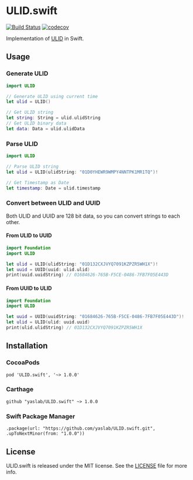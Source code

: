# ULID.swift

[![Build Status](https://travis-ci.org/yaslab/ULID.swift.svg?branch=master)](https://travis-ci.org/yaslab/ULID.swift)
[![codecov](https://codecov.io/gh/yaslab/ULID.swift/branch/master/graph/badge.svg)](https://codecov.io/gh/yaslab/ULID.swift)

Implementation of [ULID](https://github.com/ulid/spec/blob/master/README.md) in Swift.

## Usage

### Generate ULID

```swift
import ULID

// Generate ULID using current time
let ulid = ULID()

// Get ULID string
let string: String = ulid.ulidString
// Get ULID binary data
let data: Data = ulid.ulidData
```

### Parse ULID

```swift
import ULID

// Parse ULID string
let ulid = ULID(ulidString: "01D0YHEWR9WMPY4NNTPK1MR1TQ")!

// Get Timestamp as Date
let timestamp: Date = ulid.timestamp
```

### Convert between ULID and UUID

Both ULID and UUID are 128 bit data, so you can convert strings to each other.

#### From ULID to UUID

```swift
import Foundation
import ULID

let ulid = ULID(ulidString: "01D132CXJVYQ7091KZPZR5WH1X")!
let uuid = UUID(uuid: ulid.ulid)
print(uuid.uuidString) // 01684626-765B-F5CE-0486-7FB7F05E443D
```

#### From UUID to ULID

```swift
import Foundation
import ULID

let uuid = UUID(uuidString: "01684626-765B-F5CE-0486-7FB7F05E443D")!
let ulid = ULID(ulid: uuid.uuid)
print(ulid.ulidString) // 01D132CXJVYQ7091KZPZR5WH1X
```

## Installation

### CocoaPods

```
pod 'ULID.swift', '~> 1.0.0'
```

### Carthage

```
github "yaslab/ULID.swift" ~> 1.0.0
```

### Swift Package Manager

```
.package(url: "https://github.com/yaslab/ULID.swift.git", .upToNextMinor(from: "1.0.0"))
```

## License

ULID.swift is released under the MIT license. See the [LICENSE](https://github.com/yaslab/ULID.swift/blob/master/LICENSE) file for more info.
